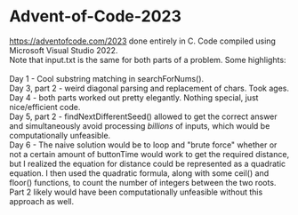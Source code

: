 # Advent-of-Code-2023
https://adventofcode.com/2023 done entirely in C.
Code compiled using Microsoft Visual Studio 2022.\
Note that input.txt is the same for both parts of a problem.
Some highlights:\
\
Day 1 - Cool substring matching in searchForNums().\
Day 3, part 2 - weird diagonal parsing and replacement of chars. Took ages.\
Day 4 - both parts worked out pretty elegantly. Nothing special, just nice/efficient code.\
Day 5, part 2 - findNextDifferentSeed() allowed to get the correct answer and simultaneously avoid processing *billions* of inputs, which would be computationally unfeasible.\
Day 6 - The naive solution would be to loop and "brute force" whether or not a certain amount of buttonTime would work to get the required distance, but I realized the equation for distance could be represented as a quadratic equation. I then used the quadratic formula, along with some ceil() and floor() functions, to count the number of integers between the two roots. Part 2 likely would have been computationally unfeasible without this approach as well.

